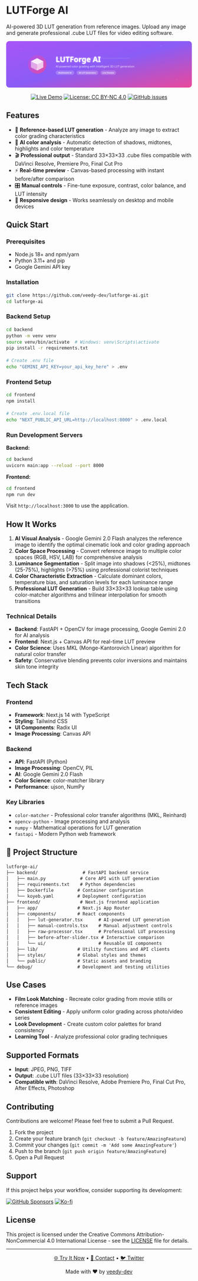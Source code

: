 # LUTForge AI

AI-powered 3D LUT generation from reference images. Upload any image and generate professional .cube LUT files for video editing software.

<div align="center">

![LUTForge AI Banner](frontend/public/banner.svg)

[![Live Demo](https://img.shields.io/badge/demo-live-brightgreen)](https://lutforge-ai.vercel.app)
[![License: CC BY-NC 4.0](https://img.shields.io/badge/License-CC%20BY--NC%204.0-lightgrey.svg)](https://creativecommons.org/licenses/by-nc/4.0/)
[![GitHub issues](https://img.shields.io/github/issues/veedy-dev/lutforge-ai)](https://github.com/veedy-dev/lutforge-ai/issues)

</div>

## Features

- 🎨 **Reference-based LUT generation** - Analyze any image to extract color grading characteristics
- 🧠 **AI color analysis** - Automatic detection of shadows, midtones, highlights and color temperature
- 🎬 **Professional output** - Standard 33×33×33 .cube files compatible with DaVinci Resolve, Premiere Pro, Final Cut Pro
- ⚡ **Real-time preview** - Canvas-based processing with instant before/after comparison
- 🎛️ **Manual controls** - Fine-tune exposure, contrast, color balance, and LUT intensity
- 📱 **Responsive design** - Works seamlessly on desktop and mobile devices

## Quick Start

### Prerequisites

- Node.js 18+ and npm/yarn
- Python 3.11+ and pip
- Google Gemini API key

### Installation

```bash
git clone https://github.com/veedy-dev/lutforge-ai.git
cd lutforge-ai
```

### Backend Setup

```bash
cd backend
python -m venv venv
source venv/bin/activate  # Windows: venv\Scripts\activate
pip install -r requirements.txt

# Create .env file
echo "GEMINI_API_KEY=your_api_key_here" > .env
```

### Frontend Setup

```bash
cd frontend
npm install

# Create .env.local file
echo "NEXT_PUBLIC_API_URL=http://localhost:8000" > .env.local
```

### Run Development Servers

**Backend:**
```bash
cd backend
uvicorn main:app --reload --port 8000
```

**Frontend:**
```bash
cd frontend
npm run dev
```

Visit `http://localhost:3000` to use the application.

## How It Works

1. **AI Visual Analysis** - Google Gemini 2.0 Flash analyzes the reference image to identify the optimal cinematic look and color grading approach
2. **Color Space Processing** - Convert reference image to multiple color spaces (RGB, HSV, LAB) for comprehensive analysis  
3. **Luminance Segmentation** - Split image into shadows (<25%), midtones (25-75%), highlights (>75%) using professional colorist techniques
4. **Color Characteristic Extraction** - Calculate dominant colors, temperature bias, and saturation levels for each luminance range
5. **Professional LUT Generation** - Build 33×33×33 lookup table using color-matcher algorithms and trilinear interpolation for smooth transitions

### Technical Details

- **Backend**: FastAPI + OpenCV for image processing, Google Gemini 2.0 for AI analysis
- **Frontend**: Next.js + Canvas API for real-time LUT preview
- **Color Science**: Uses MKL (Monge-Kantorovich Linear) algorithm for natural color transfer
- **Safety**: Conservative blending prevents color inversions and maintains skin tone integrity

## Tech Stack

### Frontend
- **Framework**: Next.js 14 with TypeScript
- **Styling**: Tailwind CSS
- **UI Components**: Radix UI
- **Image Processing**: Canvas API

### Backend  
- **API**: FastAPI (Python)
- **Image Processing**: OpenCV, PIL
- **AI**: Google Gemini 2.0 Flash
- **Color Science**: color-matcher library
- **Performance**: ujson, NumPy

### Key Libraries
- `color-matcher` - Professional color transfer algorithms (MKL, Reinhard)
- `opencv-python` - Image processing and analysis
- `numpy` - Mathematical operations for LUT generation
- `fastapi` - Modern Python web framework

## 📁 Project Structure

```
lutforge-ai/
├── backend/                 # FastAPI backend service
│   ├── main.py             # Core API with LUT generation
│   ├── requirements.txt    # Python dependencies
│   ├── Dockerfile         # Container configuration
│   └── koyeb.yaml         # Deployment configuration
├── frontend/               # Next.js frontend application
│   ├── app/               # Next.js App Router
│   ├── components/        # React components
│   │   ├── lut-generator.tsx      # AI-powered LUT generation
│   │   ├── manual-controls.tsx    # Manual adjustment controls
│   │   ├── raw-processor.tsx      # Professional LUT processing
│   │   ├── before-after-slider.tsx # Interactive comparison
│   │   └── ui/                    # Reusable UI components
│   ├── lib/               # Utility functions and API clients
│   ├── styles/            # Global styles and themes
│   └── public/            # Static assets and branding
└── debug/                 # Development and testing utilities
```

## Use Cases

- **Film Look Matching** - Recreate color grading from movie stills or reference images
- **Consistent Editing** - Apply uniform color grading across photo/video series  
- **Look Development** - Create custom color palettes for brand consistency
- **Learning Tool** - Analyze professional color grading techniques

## Supported Formats

- **Input**: JPEG, PNG, TIFF
- **Output**: .cube LUT files (33×33×33 resolution)
- **Compatible with**: DaVinci Resolve, Adobe Premiere Pro, Final Cut Pro, After Effects, Photoshop

## Contributing

Contributions are welcome! Please feel free to submit a Pull Request.

1. Fork the project
2. Create your feature branch (`git checkout -b feature/AmazingFeature`)
3. Commit your changes (`git commit -m 'Add some AmazingFeature'`)
4. Push to the branch (`git push origin feature/AmazingFeature`)
5. Open a Pull Request

## Support

If this project helps your workflow, consider supporting its development:

[![GitHub Sponsors](https://img.shields.io/badge/Sponsor-GitHub-pink?style=for-the-badge&logo=github&logoColor=white)](https://github.com/sponsors/veedy-dev)
[![Ko-fi](https://img.shields.io/badge/Buy%20me%20a%20coffee-Ko--fi-orange?style=for-the-badge&logo=ko-fi&logoColor=white)](https://ko-fi.com/veedygraph)

## License

This project is licensed under the Creative Commons Attribution-NonCommercial 4.0 International License - see the [LICENSE](LICENSE) file for details.

---

<div align="center">

[🌐 Try It Now](https://lutforge-ai.vercel.app) • [📧 Contact](mailto:veedy.dev@gmail.com) • [🐦 Twitter](https://x.com/veedygraph)

Made with ❤️ by [veedy-dev](https://github.com/veedy-dev)

</div>